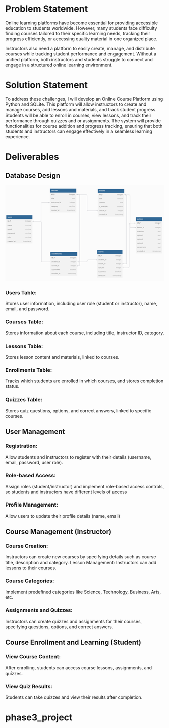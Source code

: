 # Problem Statement
Online learning platforms have become essential for providing accessible education to students worldwide. However, many students face difficulty finding courses tailored to their specific learning needs, tracking their progress efficiently, or accessing quality material in one organized place. 

Instructors also need a platform to easily create, manage, and distribute courses while tracking student performance and engagement. Without a unified platform, both instructors and students struggle to connect and engage in a structured online learning environment.

# Solution Statement
To address these challenges, I will develop an Online Course Platform using Python and SQLite. This platform will allow instructors to create and manage courses, add lessons and materials, and track student progress. Students will be able to enroll in courses, view lessons, and track their performance through quizzes and or assignments. The system will provide functionalities for course addition and progress tracking, ensuring that both students and instructors can engage effectively in a seamless learning experience.

# Deliverables

## Database Design
![alt text](<Screenshot from 2024-09-21 15-26-43.png>)

### Users Table: 
Stores user information, including user role (student or instructor), name, email, and password.
### Courses Table: 
Stores information about each course, including title,  instructor ID, category.
### Lessons Table: 
Stores lesson content and materials, linked to courses.
### Enrollments Table: 
Tracks which students are enrolled in which courses, and stores completion status.
### Quizzes Table: 
Stores quiz questions, options, and correct answers, linked to specific courses.


## User Management

### Registration: 
Allow students and instructors to register with their details (username, email, password, user role).
### Role-based Access: 
Assign roles (student/instructor) and implement role-based access controls, so students and instructors have different levels of access
### Profile Management: 
Allow users to update their profile details (name, email)

## Course Management (Instructor)

### Course Creation: 
Instructors can create new courses by specifying details such as course title, description and category.
Lesson Management: Instructors can add lessons to their courses.
### Course Categories: 
Implement predefined categories like Science, Technology, Business, Arts, etc.
### Assignments and Quizzes: 
Instructors can create quizzes and assignments for their courses, specifying questions, options, and correct answers.


## Course Enrollment and Learning (Student)

### View Course Content: 
After enrolling, students can access course lessons, assignments, and quizzes.

### View Quiz Results: 
Students can take quizzes and view their results after completion.

# phase3_project
